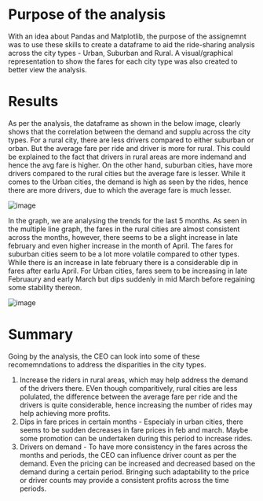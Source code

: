 # Purpose of the analysis
With an idea about Pandas and Matplotlib, the purpose of the assignemnt was to use these skills to create a dataframe to aid the ride-sharing analysis across the city types - Urban, Suburban and Rural. A visual/graphical representation to show the fares for each city type was also created to better view the analysis.

# Results
As per the analysis, the dataframe as shown in the below image, clearly shows that the correlation between the demand and supplu across the city types. For a rural city, there are less drivers compared to either suburban or orban. But the average fare per ride and driver is more for rural. This could be explained to the fact that drivers in rural areas are more indemand and hence the avg fare is higher. On the other hand, suburban cities, have more drivers compared to the rural cities but the average fare is lesser. While it comes to the Urban cities, the demand is high as seen by the rides, hence there are more drivers, due to which the average fare is much lesser.   

![image](https://user-images.githubusercontent.com/92342751/144758900-ca1dfc03-4b79-4f1d-b812-9acff63dbd6a.png)

In the graph, we are analysing the trends for the last 5 months. As seen in the multiple line graph, the fares in the rural cities are almost consistent across the months, however, there seems to be a slight increase in late february and even higher increase in the month of April. The fares for suburban cities seem to be a lot more volatile  compared to other types. While there is an increase in late february there is a considerable dip in fares after earlu April. For Urban cities, fares seem to be increasing in late Februaury and early March but dips suddenly in mid March before regaining some stability thereon. 

![image](https://user-images.githubusercontent.com/92342751/144759328-83304be3-0abe-46ac-93e8-121dc7f79b21.png)

# Summary
Going by the analysis, the CEO can look into some of these recomemndations to address the disparities in the city types. 
1. Increase the riders in rural areas, which may help address the demand of the drivers there. EVen though comparitively, rural cities are less polulated, the difference between the average fare per ride and the drivers is quite considerable, hence increasing the number of rides may help achieving more profits. 
2. Dips in fare prices in certain months - Especialy in urban cities, there seems to be sudden decreases in fare prices in feb and march. Maybe some promotion can be undertaken during this period to increase rides. 
3. Drivers on demand - To have more consistency in the fares across the months and periods, the CEO can influence driver count as per the demand. Even the pricing can be increased and decreased based on the demand during a certain period. Bringing such adaptability to the price or driver counts may provide a consistent profits across the time periods. 
